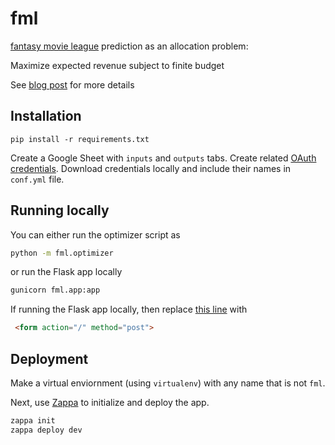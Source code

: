 # fml

[fantasy movie league](https://fantasymovieleague.com/) prediction as an allocation problem:

Maximize expected revenue subject to finite budget

See [blog post](http://blog.ethanrosenthal.com/2018/08/06/serverless-integer-programming/) for more details

## Installation

```
pip install -r requirements.txt
```

Create a Google Sheet with `inputs` and `outputs` tabs. Create related [OAuth credentials](https://datasheets.readthedocs.io/en/latest/getting_oauth_credentials.html). Download credentials locally and include their names in `conf.yml` file.

## Running locally

You can either run the optimizer script as 

```bash
python -m fml.optimizer
```

or run the Flask app locally

```bash
gunicorn fml.app:app
```

If running the Flask app locally, then replace [this line](https://github.com/EthanRosenthal/fml/blob/master/fml/app/templates/index.html#L11) with 

```html
 <form action="/" method="post">
```

## Deployment


Make a virtual enviornment (using `virtualenv`) with any name that is not `fml`.

Next, use [Zappa](https://github.com/Miserlou/Zappa) to initialize and deploy the app.

```bash
zappa init
zappa deploy dev
```

